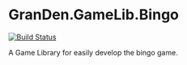 # GranDen.GameLib.Bingo

[![Build Status](https://dev.azure.com/GranDen-Corp/GranDen.GameLib.Bingo/_apis/build/status/GranDen-Corp.GranDen.GameLib.Bingo?branchName=master)](https://dev.azure.com/GranDen-Corp/GranDen.GameLib.Bingo/_build/latest?definitionId=29&branchName=master)

A Game Library for easily develop the bingo game.
